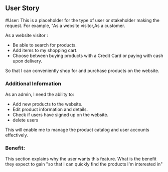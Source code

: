 ## User Story

#User: This is a placeholder for the type of user or stakeholder making the request. For example, "As a website visitor,As a customer.

As a website visitor :

- Be able to search for products.
- Add items to my shopping cart.
- Choose between buying products with a Credit Card or paying with cash upon delivery.

So that I can conveniently shop for and purchase products on the website.

### Additional Information

As an admin, I need the ability to:

- Add new products to the website.
- Edit product information and details.
- Check if users have signed up on the website.
- delete users 

This will enable me to manage the product catalog and user accounts effectively.

### Benefit:
 This section explains why the user wants this feature. What is the benefit they expect to gain "so that I can quickly find the products I'm interested in"



